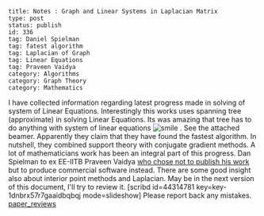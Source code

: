 ~~~~ 
title: Notes : Graph and Linear Systems in Laplacian Matrix 
type: post
status: publish
id: 336
tag: Daniel Spielman
tag: fatest algorithm
tag: Laplacian of Graph
tag: Linear Equations
tag: Praveen Vaidya
category: Algorithms
category: Graph Theory
category: Mathematics
~~~~

I have collected information regarding latest progress made in solving
of system of Linear Equations. Interestingly this works uses spanning
tree (approximate) in solving Linear Equations. Its was amazing that
tree has to do anything with system of linear equations
![smile](http://moodle.iitb.ac.in/pix/s/smiley.gif) . See the attached
beamer. Apparently they claim that they have found the fastest
algorithm. In nutshell, they combined support theory with conjugate
gradient methods. A lot of mathematicians work has been an integral part
of this progress. Dan Spielman to ex EE-IITB Praveen Vaidya [who chose
not to publish his work](http://www.sandia.gov/%7Ebahendr/support.html)
but to produce commercial software instead. There are some good insight
also about interior point methods and Laplacian. May be in the next
version of this document, I'll try to review it. [scribd id=44314781
key=key-1dnbrx57r7gaaidbqbqj mode=slideshow] Please report back any
mistakes.
[paper\_reviews](http://dilawarnotes.files.wordpress.com/2010/11/paper_reviews.pdf)
